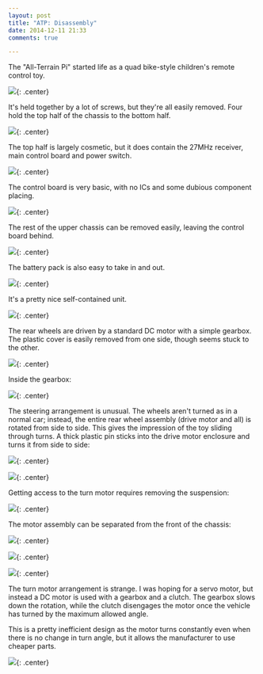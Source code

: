 ```yaml
---
layout: post
title: "ATP: Disassembly"
date: 2014-12-11 21:33
comments: true

---
```


The "All-Terrain Pi" started life as a quad bike-style children's remote control toy.

![](/hardware/atp/1.jpg){: .center}

It's held together by a lot of screws, but they're all easily removed. Four hold the top half of the chassis to the bottom half.

![](/hardware/atp/2.jpg){: .center}

The top half is largely cosmetic, but it does contain the 27MHz receiver, main control board and power switch.

![](/hardware/atp/3.jpg){: .center}

The control board is very basic, with no ICs and some dubious component placing.

![](/hardware/atp/4.jpg){: .center}

The rest of the upper chassis can be removed easily, leaving the control board behind.

![](/hardware/atp/5.jpg){: .center}

The battery pack is also easy to take in and out.

![](/hardware/atp/6.jpg){: .center}

It's a pretty nice self-contained unit.

![](/hardware/atp/7.jpg){: .center}

The rear wheels are driven by a standard DC motor with a simple gearbox. The plastic cover is easily removed from one side, though seems stuck to the other.

![](/hardware/atp/8.jpg){: .center}

Inside the gearbox:

![](/hardware/atp/9.jpg){: .center}

The steering arrangement is unusual. The wheels aren't turned as in a normal car; instead, the entire rear wheel assembly (drive motor and all) is rotated from side to side. This gives the impression of the toy sliding through turns. A thick plastic pin sticks into the drive motor enclosure and turns it from side to side:

![](/hardware/atp/10.jpg){: .center}

![](/hardware/atp/11.jpg){: .center}

Getting access to the turn motor requires removing the suspension:

![](/hardware/atp/12.jpg){: .center}

The motor assembly can be separated from the front of the chassis:

![](/hardware/atp/13.jpg){: .center}

![](/hardware/atp/14.jpg){: .center}

![](/hardware/atp/15.jpg){: .center}

The turn motor arrangement is strange. I was hoping for a servo motor, but instead a DC motor is used with a gearbox and a clutch. The gearbox slows down the rotation, while the clutch disengages the motor once the vehicle has turned by the maximum allowed angle.

This is a pretty inefficient design as the motor turns constantly even when there is no change in turn angle, but it allows the manufacturer to use cheaper parts.

![](/hardware/atp/16.jpg){: .center}
